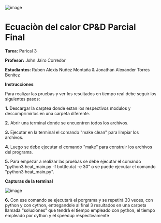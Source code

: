 ![image](https://user-images.githubusercontent.com/83742525/120033799-b3bc7d80-bfc1-11eb-9684-6674aae87b04.png)


# Ecuaciòn del calor CP&D Parcial Final
**Tarea:** Parical 3  

**Profesor:** John Jairo Corredor 

**Estudiantes:** Ruben Alexis Nuñez Montaña &
                 Jonathan Alexander Torres Benitez 
               
               
**Instrucciones**

Para realizar las pruebas y ver los resultados en tiempo real debe seguir los siguientes pasos:

**1.** Descargar la carptea donde estan los respectivos modulos y descomprimirlos en una carpeta diferente.

**2.** Abrir una terminal donde se encuentren todos los archivos.

**3.** Ejecutar en la terminal el comando "make clean" para limpiar los archivos.

**4.** Luego se debe ejecutar el comando "make" para construir los archivos del programa.

**5.** Para empezar a realizar las pruebas se debe ejecutar el comando "python3 heat_main.py -f bottle.dat -e 30" o se puede ejecutar el comando "python3 heat_main.py".

**Capturas de la terminal**

![image](https://user-images.githubusercontent.com/83742525/120038503-0188b400-bfc9-11eb-92b3-4ffa4eb893b0.png)

**6.** Con ese comando se ejecutarà el porgrama y se repetirà 30 veces, con python y con cython, entregandole al final 3 resultados en una carpeta llamada "soluciones" que tendrà el tiempo empleado con python, el tiempo empleado por cython y el speedup respectivamente



